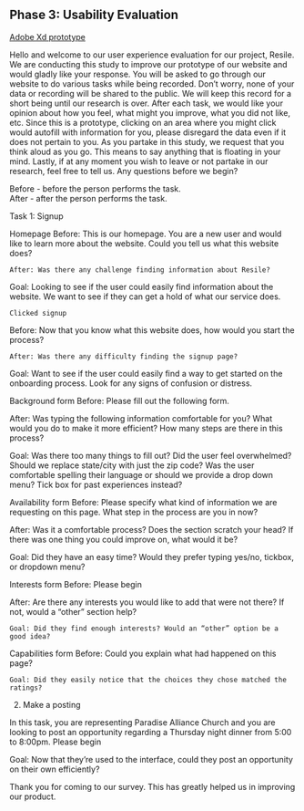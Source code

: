 ## Phase 3: Usability Evaluation

[Adobe Xd prototype](https://xd.adobe.com/view/5bbd8a21-d7ac-43f2-4fea-d87a30fce811-2d8c/)


Hello and welcome to our user experience evaluation for our project, Resile. We are conducting this study to improve our prototype of our website and would gladly like your response. You will be asked to go through our website to do various tasks while being recorded. Don’t worry, none of your data or recording will be shared to the public. We will keep this record for a short being until our research is over. After each task, we would like your opinion about how you feel, what might you improve, what you did not like, etc. Since this is a prototype, clicking on an area where you might click would autofill with information for you, please disregard the data even if it does not pertain to you. As you partake in this study, we request that you think aloud as you go. This means to say anything that is floating in your mind. Lastly, if at any moment you wish to leave or not partake in our research, feel free to tell us. Any questions before we begin? 

Before - before the person performs the task.   
After - after the person performs the task. 

Task 1: Signup

Homepage
Before: This is our homepage. You are a new user and would like to learn more about the website. Could you tell us what this website does? 

	After: Was there any challenge finding information about Resile? 

Goal: Looking to see if the user could easily find information about the website. We want to see if they can get a hold of what our service does. 

	Clicked signup

Before: Now that you know what this website does, how would you start the process? 

	After: Was there any difficulty finding the signup page? 

Goal: Want to see if the user could easily find a way to get started on the onboarding process. Look for any signs of confusion or distress. 

Background form
Before: Please fill out the following form. 

After: Was typing the following information comfortable for you? What would you do to make it more efficient? How many steps are there in this process? 
	
Goal: Was there too many things to fill out? Did the user feel overwhelmed? Should we replace state/city with just the zip code? Was the user comfortable spelling their language or should we provide a drop down menu? Tick box for past experiences instead? 

Availability form
Before: Please specify what kind of information we are requesting on this page. What step in the process are you in now? 

After: Was it a comfortable process? Does the section scratch your head? If there was one thing you could improve on, what would it be? 

Goal: Did they have an easy time? Would they prefer typing yes/no, tickbox, or dropdown menu? 

Interests form
Before: Please begin

After: Are there any interests you would like to add that were not there? If not, would a “other” section help? 

	Goal: Did they find enough interests? Would an “other” option be a good idea? 

Capabilities form
Before: Could you explain what had happened on this page? 

	Goal: Did they easily notice that the choices they chose matched the ratings? 


2) Make a posting

In this task, you are representing Paradise Alliance Church and you are looking to post an opportunity regarding a Thursday night dinner from 5:00 to 8:00pm. Please begin

Goal: Now that they’re used to the interface, could they post an opportunity on their own efficiently? 


Thank you for coming to our survey. This has greatly helped us in improving our product.
